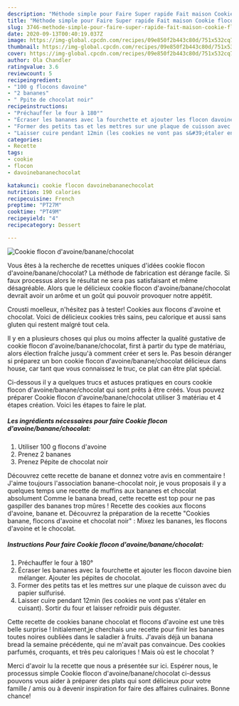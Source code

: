 ```yaml
---
description: "Méthode simple pour Faire Super rapide Fait maison Cookie flocon d&amp;#39;avoine/banane/chocolat"
title: "Méthode simple pour Faire Super rapide Fait maison Cookie flocon d&amp;#39;avoine/banane/chocolat"
slug: 3746-methode-simple-pour-faire-super-rapide-fait-maison-cookie-flocon-d-and-39-avoine-banane-chocolat
date: 2020-09-13T00:40:19.037Z
image: https://img-global.cpcdn.com/recipes/09e850f2b443c80d/751x532cq70/cookie-flocon-davoinebananechocolat-photo-principale-de-la-recette.jpg
thumbnail: https://img-global.cpcdn.com/recipes/09e850f2b443c80d/751x532cq70/cookie-flocon-davoinebananechocolat-photo-principale-de-la-recette.jpg
cover: https://img-global.cpcdn.com/recipes/09e850f2b443c80d/751x532cq70/cookie-flocon-davoinebananechocolat-photo-principale-de-la-recette.jpg
author: Ola Chandler
ratingvalue: 3.6
reviewcount: 5
recipeingredient:
- "100 g flocons davoine"
- "2 bananes"
- " Ppite de chocolat noir"
recipeinstructions:
- "Préchauffer le four à 180°"
- "Écraser les bananes avec la fourchette et ajouter les flocon davoine bien mélanger. Ajouter les pépites de chocolat."
- "Former des petits tas et les mettres sur une plaque de cuisson avec du papier sulfurisé."
- "Laisser cuire pendant 12min (les cookies ne vont pas s&#39;étaler en cuisant). Sortir du four et laisser refroidir puis déguster."
categories:
- Recette
tags:
- cookie
- flocon
- davoinebananechocolat

katakunci: cookie flocon davoinebananechocolat 
nutrition: 190 calories
recipecuisine: French
preptime: "PT27M"
cooktime: "PT49M"
recipeyield: "4"
recipecategory: Dessert

---
```



![Cookie flocon d&#39;avoine/banane/chocolat](https://img-global.cpcdn.com/recipes/09e850f2b443c80d/751x532cq70/cookie-flocon-davoinebananechocolat-photo-principale-de-la-recette.jpg)

Vous êtes à la recherche de recettes uniques d'idées cookie flocon d&#39;avoine/banane/chocolat? La méthode de fabrication est dérange facile. Si faux processus alors le résultat ne sera pas satisfaisant et même désagréable. Alors que le délicieux cookie flocon d&#39;avoine/banane/chocolat devrait avoir un arôme et un goût qui pouvoir provoquer notre appétit.

Crousti moelleux, n&#39;hésitez pas à tester! Cookies aux flocons d&#39;avoine et chocolat. Voici de délicieux cookies très sains, peu calorique et aussi sans gluten qui restent malgré tout cela.

Il y en a plusieurs choses qui plus ou moins affecter la qualité gustative de cookie flocon d&#39;avoine/banane/chocolat, first à partir du type de matériau, alors élection fraîche jusqu'à comment créer et sers le. Pas besoin déranger si préparez un bon cookie flocon d&#39;avoine/banane/chocolat délicieux dans house, car tant que vous connaissez le truc, ce plat can être plat spécial.


Ci-dessous il y a quelques trucs et astuces pratiques en cours cookie flocon d&#39;avoine/banane/chocolat qui sont prêts à être créés. Vous pouvez préparer Cookie flocon d&#39;avoine/banane/chocolat utiliser 3 matériau et 4 étapes création. Voici les étapes to faire le plat.

<!--inarticleads1-->

##### Les ingrédients nécessaires pour faire Cookie flocon d&#39;avoine/banane/chocolat:

1. Utiliser 100 g flocons d&#39;avoine
1. Prenez 2 bananes
1. Prenez  Pépite de chocolat noir


Découvrez cette recette de banane et donnez votre avis en commentaire ! J&#39;aime toujours l&#39;association banane-chocolat noir, je vous proposais il y a quelques temps une recette de muffins aux bananes et chocolat absolument Comme le banana bread, cette recette est top pour ne pas gaspiller des bananes trop mûres ! Recette des cookies aux flocons d&#39;avoine, banane et. Découvrez la préparation de la recette &#34;Cookies banane, flocons d&#39;avoine et chocolat noir&#34; : Mixez les bananes, les flocons d&#39;avoine et le chocolat. 

<!--inarticleads2-->

##### Instructions Pour faire Cookie flocon d&#39;avoine/banane/chocolat:

1. Préchauffer le four à 180°
1. Écraser les bananes avec la fourchette et ajouter les flocon davoine bien mélanger. Ajouter les pépites de chocolat.
1. Former des petits tas et les mettres sur une plaque de cuisson avec du papier sulfurisé.
1. Laisser cuire pendant 12min (les cookies ne vont pas s&#39;étaler en cuisant). Sortir du four et laisser refroidir puis déguster.


Cette recette de cookies banane chocolat et flocons d&#39;avoine est une très belle surprise ! Initialement,je cherchais une recette pour finir les bananes toutes noires oubliées dans le saladier à fruits. J&#39;avais déjà un banana bread la semaine précédente, qui ne m&#39;avait pas convaincue. Des cookies parfumés, croquants, et très peu caloriques ! Mais où est le chocolat ? 


Merci d'avoir lu la recette que nous a présentée sur ici. Espérer nous, le processus simple Cookie flocon d&#39;avoine/banane/chocolat ci-dessus pouvons vous aider à préparer des plats qui sont délicieux pour votre famille / amis ou à devenir inspiration for faire des affaires culinaires. Bonne chance!
